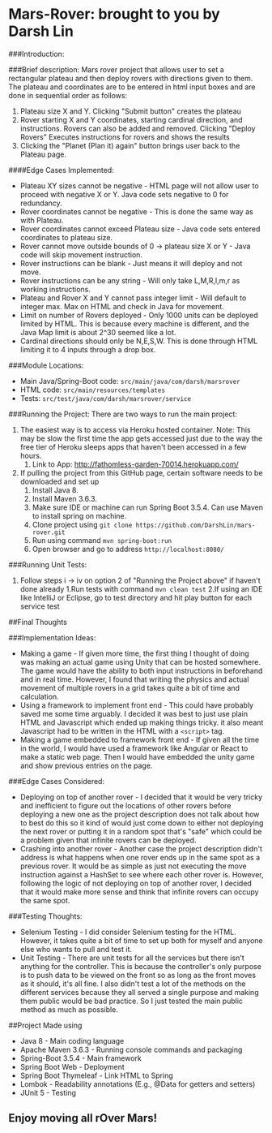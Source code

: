 # Mars-Rover: brought to you by Darsh Lin

###Introduction:


###Brief description:
Mars rover project that allows user to set a rectangular plateau and then deploy rovers with directions given to them. 
The plateau and coordinates are to be entered in html input boxes and are done in sequential order as follows:
1. Plateau size X and Y. Clicking "Submit button" creates the plateau
2. Rover starting X and Y coordinates, starting cardinal direction, and instructions. Rovers can also be added and removed. Clicking "Deploy Rovers" Executes instructions for rovers and shows the results
3. Clicking the "Planet (Plan it) again" button brings user back to the Plateau page.

####Edge Cases Implemented:
* Plateau XY sizes cannot be negative - HTML page will not allow user to proceed with negative X or Y. Java code sets negative to 0 for redundancy.
* Rover coordinates cannot be negative - This is done the same way as with Plateau.
* Rover coordinates cannot exceed Plateau size - Java code sets entered coordinates to plateau size.
* Rover cannot move outside bounds of 0 -> plateau size X or Y - Java code will skip movement instruction.
* Rover instructions can be blank - Just means it will deploy and not move.
* Rover instructions can be any string - Will only take L,M,R,l,m,r as working instructions.
* Plateau and Rover X and Y cannot pass integer limit - Will default to integer max. Max on HTML and check in Java for movement.
* Limit on number of Rovers deployed - Only 1000 units can be deployed limited by HTML. This is because every machine is different, and the Java Map limit is about 2^30 seemed like a lot.
* Cardinal directions should only be N,E,S,W. This is done through HTML limiting it to 4 inputs through a drop box.

###Module Locations:
* Main Java/Spring-Boot code: `src/main/java/com/darsh/marsrover`
* HTML code: `src/main/resources/templates`
* Tests: `src/test/java/com/darsh/marsrover/service`

###Running the Project:
There are two ways to run the main project:
1. The easiest way is to access via Heroku hosted container. Note: This may be slow the first time the app gets accessed just due to the way the free tier of Heroku sleeps apps that haven't been accessed in a few hours.
    1. Link to App: http://fathomless-garden-70014.herokuapp.com/
2. If pulling the project from this GitHub page, certain software needs to be downloaded and set up
    1. Install Java 8. 
    2. Install Maven 3.6.3.
    3. Make sure IDE or machine can run Spring Boot 3.5.4. Can use Maven to install spring on machine.
    4. Clone project using `git clone https://github.com/DarshLin/mars-rover.git`
    5. Run using command `mvn spring-boot:run`
    6. Open browser and go to address `http://localhost:8080/`
   
###Running Unit Tests:
1. Follow steps i -> iv on option 2 of "Running the Project above" if haven't done already
   1.Run tests with command `mvn clean test`
   2.If using an IDE like IntelliJ or Eclipse, go to test directory and hit play button for each service test
   
##Final Thoughts

###Implementation Ideas:
* Making a game - If given more time, the first thing I thought of doing was making an actual game using Unity that can be hosted somewhere. The game would have the ability to both input instructions in beforehand and in real time. However, I found that writing the physics and actual movement of multiple rovers in a grid takes quite a bit of time and calculation.
* Using a framework to implement front end -  This could have probably saved me some time arguably. I decided it was best to just use plain HTML and Javascript which ended up making things tricky. it also meant Javascript had to be written in the HTML with a `<script>` tag.
* Making a game embedded to framework front end - If given all the time in the world, I would have used a framework like Angular or React to make a static web page. Then I would have embedded the unity game and show previous entries on the page.

###Edge Cases Considered:
* Deploying on top of another rover - I decided that it would be very tricky and inefficient to figure out the locations of other rovers before deploying a new one as the project description does not talk about how to best do this so it kind of would just come down to either not deploying the next rover or putting it in a random spot that's "safe" which could be a problem given that infinite rovers can be deployed.
* Crashing into another rover - Another case the project description didn't address is what happens when one rover ends up in the same spot as a previous rover. It would be as simple as just not executing the move instruction against a HashSet to see where each other rover is. However, following the logic of not deploying on top of another rover, I decided that it would make more sense and think that infinite rovers can occupy the same spot.

###Testing Thoughts:
* Selenium Testing - I did consider Selenium testing for the HTML. However, it takes quite a bit of time to set up both for myself and anyone else who wants to pull and test it.
* Unit Testing - There are unit tests for all the services but there isn't anything for the controller. This is because the controller's only purpose is to push data to be viewed on the front so as long as the front moves as it should, it's all fine.
I also didn't test a lot of the methods on the different services because they all served a single purpose and making them public would be bad practice. So I just tested the main public method as much as possible.
  
##Project Made using
* Java 8 - Main coding language
* Apache Maven 3.6.3 - Running console commands and packaging
* Spring-Boot 3.5.4 - Main framework
* Spring Boot Web - Deployment
* Spring Boot Thymeleaf - Link HTML to Spring
* Lombok - Readability annotations (E.g., @Data for getters and setters)
* JUnit 5 - Testing

## Enjoy moving all rOver Mars!
